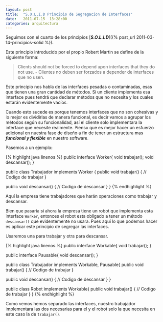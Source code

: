 ```yaml
---
layout: post
title:  "S.O.L.I.D Principio de Segregacion de Interfaces"
date:   2011-07-15  13:28:00
categories: arquitectura
---
```


Seguimos con el cuarto de los principios [_**S.O.L.I.D**_]({% post_url 2011-03-14-principios-solid %}).

Este principio introducido por el propio Robert Martin se define de la siguiente forma:

> Clients should not be forced to depend upon interfaces that they do not use. - Clientes no deben ser forzados a depender 
de interfaces que no usen.

Este principio nos habla de las interfaces pesadas o contaminadas, esas que tienen una gran cantidad de métodos. Si un 
cliente implementa esa interface pues tendrá que declarar métodos que no necesita y los cuales estarán evidentemente vacíos.

Cuando esto sucede es porque tenemos interfaces que no son cohesivas y lo mejor es dividirlas de manera funcional, es decir 
vamos a agrupar los métodos según su funcionalidad, así el cliente solo implementara la interface que necesite realmente. 
Pienso que es mejor hacer un esfuerzo adicional en nuestra fase de diseño a fin de tener un estructura mas **_funcional y 
flexible_** en nuestro software.

Pasemos a un ejemplo:

{% highlight java linenos %} 
public interface Worker{ 
   void trabajar(); 
   void descansar(); 
} 

public class Trabajador implements Worker {
   public void trabajar() { 
      // Codigo de trabajar 
   }
   
   public void descansar() { 
      // Codigo de descansar 
   } 
}
{% endhighlight %}<br/>

Aquí la empresa tiene trabajadores que harán operaciones como trabajar y descansar. 

Bien que pasaría si ahora la empresa tiene un robot que implementa esta interface `Worker`, entonces el robot esta obligado a 
tener un método `descansar()` que evidentemente no usara. Pues aquí lo que podemos hacer es aplicar este principio de segregar 
las interfaces. 

Usaremos una para trabajar y otra para descansar.

{% highlight java linenos %}
public interface Workable{ 
   void trabajar(); 
} 

public interface Pausable{ 
   void descansar(); 
} 

public class Trabajador implements Workable, Pausable{
   public void trabajar() { 
      // Codigo de trabajar 
   } 
   
   public void descansar() { 
      // Codigo de descansar 
   } 
}

public class Robot implements Workable{
   public void trabajar() { 
      // Codigo de trabajar 
   } 
} 
{% endhighlight %}<br/>

Como vemos hemos separado las interfaces, nuestro trabajador implementara las dos necesarias para el y el robot solo la 
que necesita en este caso la de `trabajar()`.